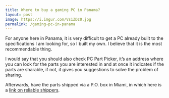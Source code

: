 ```yaml
---
title: Where to buy a gaming PC in Panama?
layout: post
image: https://i.imgur.com/Vs1ZDz0.jpg
permalink: /gaming-pc-in-panama
---
```


For anyone here in Panama, it is very difficult to get a PC already built to the specifications I am looking for, so I built my own. I believe that it is the most recommendable thing.

I would say that you should also check PC Part Picker, it’s an address where you can look for the parts you are interested in and at once it indicates if the parts are sharable, if not, it gives you suggestions to solve the problem of sharing.

Afterwards, have the parts shipped via a P.O. box in Miami, in which here is a [link on reliable shippers](https://panama-zone.com/online-shopping-po-box-panama).
